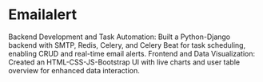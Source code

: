 # Emailalert
 Backend Development and Task Automation: Built a Python-Django backend with SMTP, Redis, Celery, and Celery  Beat for task scheduling, enabling CRUD and real-time email alerts. Frontend and Data Visualization: Created an HTML-CSS-JS-Bootstrap UI with live charts and user table overview  for enhanced data interaction. 
